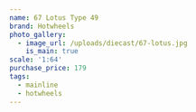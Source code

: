 ```yaml
---
name: 67 Lotus Type 49
brand: Hotwheels
photo_gallery:
  - image_url: /uploads/diecast/67-lotus.jpg
    is_main: true
scale: '1:64'
purchase_price: 179
tags:
  - mainline
  - hotwheels
---
```



